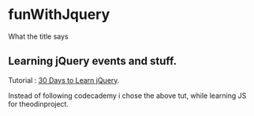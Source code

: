 # funWithJquery
What the title says

<h2>Learning jQuery events and stuff.</h2>
Tutorial : <a href="https://code.tutsplus.com/courses/30-days-to-learn-jquery/" title="30 Days to Learn jQuery">
30 Days to Learn jQuery</a>.

<p>Instead of following codecademy i chose the above tut, while learning JS for theodinproject.</p>
